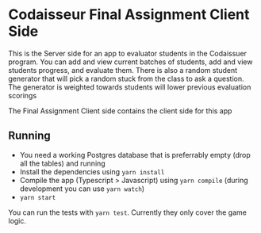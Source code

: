 # Codaisseur Final Assignment Client Side

This is the Server side for an app to evaluator students in the Codaissuer program. You can add and view current batches of students, add and view students progress, and evaluate them. There is also a random student generator that will pick a random stuck from the class to ask a question. The generator is weighted towards students will lower previous evaluation scorings

The Final Assignment Client side contains the client side for this app


## Running

* You need a working Postgres database that is preferrably empty (drop all the tables) and running 
* Install the dependencies using `yarn install`
* Compile the app (Typescript > Javascript) using `yarn compile` (during development you can use `yarn watch`)
* `yarn start`

You can run the tests with `yarn test`. Currently they only cover the game logic. 
